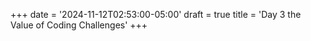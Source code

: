 +++
date = '2024-11-12T02:53:00-05:00'
draft = true
title = 'Day 3 the Value of Coding Challenges'
+++
